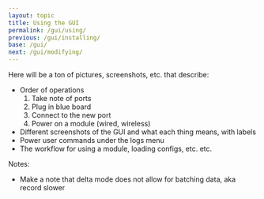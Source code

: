 ```yaml
---
layout: topic
title: Using the GUI
permalink: /gui/using/
previous: /gui/installing/
base: /gui/
next: /gui/modifying/
---
```


Here will be a ton of pictures, screenshots, etc. that describe:
* Order of operations
    1. Take note of ports
    2. Plug in blue board
    3. Connect to the new port
    4. Power on a module (wired, wireless)
* Different screenshots of the GUI and what each thing means, with labels
* Power user commands under the logs menu
* The workflow for using a module, loading configs, etc. etc.

Notes:
* Make a note that delta mode does not allow for batching data, aka record slower